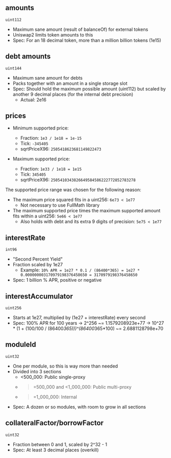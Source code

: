 ## amounts

`uint112`

* Maximum sane amount (result of balanceOf) for external tokens
* Uniswap2 limits token amounts to this
* Spec: For an 18 decimal token, more than a million billion tokens (1e15)

## debt amounts

`uint144`

* Maximum sane amount for debts
* Packs together with an amount in a single storage slot
* Spec: Should hold the maximum possible amount (uint112) but scaled by another 9 decimal places (for the internal debt precision)
  * Actual: 2e16

## prices

* Minimum supported price:
  * Fraction: `1e3 / 1e18 = 1e-15`
  * Tick: `-345405`
  * sqrtPriceX96: `2505418623681149822473`

* Maximum supported price:
  * Fraction: `1e33 / 1e18 = 1e15`
  * Tick: `345405`
  * sqrtPriceX96: `2505410343826649584586222772852783278`

The supported price range was chosen for the following reason:

* The maximum price squared fits in a uint256: `6e73 < 1e77`
  * Not necessary to use FullMath library
* The maximum supported price times the maximum supported amount fits within a uint256: `5e66 < 1e77`
  * Also holds with debt and its extra 9 digits of precision: `5e75 < 1e77`

## interestRate

`int96`

* "Second Percent Yield"
* Fraction scaled by 1e27
  * Example: `10% APR = 1e27 * 0.1 / (86400*365) = 1e27 * 0.000000003170979198376458650 = 3170979198376458650`
* Spec: 1 billion % APR, positive or negative

## interestAccumulator

`uint256`

* Starts at 1e27, multiplied by (1e27 + interestRate) every second
* Spec: 100% APR for 100 years
      -> 2^256
      ~= 1.1579208923e+77
      -> 10^27 * (1 + (100/100 / (86400*365)))^(86400*365*100)
      ~= 2.6881128798e+70

## moduleId

`uint32`

* One per module, so this is way more than needed
* Divided into 3 sections
  * <500_000: Public single-proxy
  * >=500_000 and <1_000_000: Public multi-proxy
  * >=1_000_000: Internal
* Spec: A dozen or so modules, with room to grow in all sections

## collateralFactor/borrowFactor

`uint32`

* Fraction between 0 and 1, scaled by 2^32 - 1
* Spec: At least 3 decimal places (overkill)
